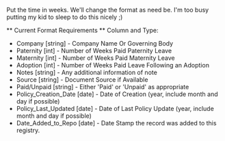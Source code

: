 Put the time in weeks.  We'll change the format as need be.  I'm too busy
putting my kid to sleep to do this nicely ;)

** Current Format Requirements **
Column and Type:

* Company [string] - Company Name Or Governing Body
* Paternity [int] - Number of Weeks Paid Paternity Leave
* Maternity [int] - Number of Weeks Paid Maternity Leave
* Adoption [int] - Number of Weeks Paid Leave Following an Adoption
* Notes [string] - Any additional information of note
* Source [string] - Document Source if Available 
* Paid/Unpaid [string] - Either 'Paid' or 'Unpaid' as appropriate
* Policy_Creation_Date [date] - Date of Creation (year, include month and day if possible)
* Policy_Last_Updated [date] - Date of Last Policy Update (year, include month and day if possible)
* Date_Added_to_Repo [date] - Date Stamp the record was added to this registry.





